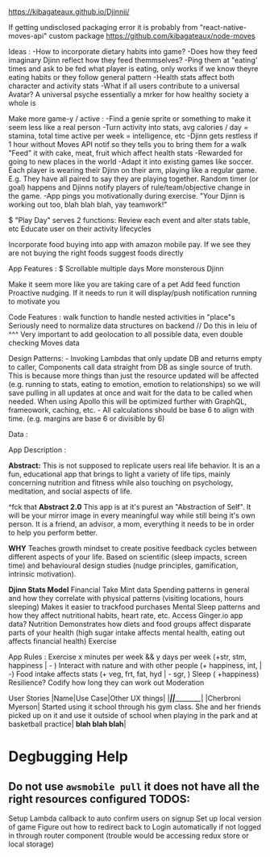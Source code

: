 https://kibagateaux.github.io/Djinnii/

If getting undisclosed packaging error it is probably from "react-native-moves-api" custom package
https://github.com/kibagateaux/node-moves



Ideas : 
  -How to incorporate dietary habits into game?
  -Does how they feed imaginary Djinn reflect how they feed themmselves?
  -Ping them at "eating' times and ask to be fed what player is eating, only works if we know theyre eating habits or they follow general pattern
  -Health stats affect both character and activity stats
  -What if all users contribute to a universal Avatar? A universal psyche essentially a mrker for how healthy society a whole is

Make more game-y / active :
  -Find a genie sprite or something to make it seem less like a real person
  -Turn activity into stats, avg calories / day = stamina, total time active per week = intelligence, etc
  -Djinn gets restless if 1 hour without Moves API notif so they tells you to bring them for a walk
  "Feed" it with cake, meat, fruit which affect health stats
  -Rewarded for going to new places in the world
  -Adapt it into existing games like soccer. Each player is wearing their Djinn on their arm, playing like a regular game. E.g. They have all paired to say they are playing together. Random timer (or goal) happens and Djinns notify players of rule/team/objective change in the game. 
  -App pings you motivationally during exercise. "Your Djinn is working out too, blah blah blah, yay teamwork!" 

$ "Play Day" serves 2 functions:
  Review each event and alter stats table, etc
  Educate user on their activity lifecycles

Incorporate food buying into app with amazon mobile pay. If we see they are not buying the right foods suggest foods directly

App Features :
  $ Scrollable multiple days
  More monsterous Djinn

  Make it seem more like you are taking care of a pet
    Add feed function
  Proactive nudging. If it needs to run it will display/push notification running to motivate you



Code Features :
  walk function to handle nested activities in "place"s
  Seriously need to normalize data structures on backend // Do this in leiu of ^^^
  Very important to add geolocation to all possible data, even double checking Moves data


  Design Patterns:
    - Invoking Lambdas that only update DB and returns empty to caller, Components call data straight from DB as single source of truth. This is because more things than just the resource updated will be affected (e.g. running to stats, eating to emotion, emotion to relationships) so we will save pulling in all updates at once and wait for the data to be called when needed. When using Apollo this will be optimized further with GraphQL, frameowork, caching, etc.
    - All calculations should be base 6 to align with time. (e.g. margins are base 6 or divisible by 6)


Data :


App Description :

  **Abstract:** This is not supposed to replicate users real life behavior. It is an a fun, educational app that brings to light a variety of life tips, mainly concerning nutrition and fitness while also touching on psychology, meditation, and social aspects of life. 

  ^fck that **Abstract 2.0** This app is at it's purest an "Abstraction of Self". It will be your mirror image in every meaningful way while still being it's own person. It is a friend,
  an advisor, a mom, everything it needs to be in order to help you perform better.

**WHY**
  Teaches growth mindset to create positive feedback cycles between different aspects of your life. Based on scientific (sleep impacts, screen time) and behavioural design studies (nudge principles, gamification, intrinsic motivation).


  **Djinn Stats Model**
  Financial 
    Take Mint data 
    Spending patterns in general and how they correlate with physical patterns (visiting locations, hours sleeping)
    Makes it easier to trackfood purchases
  Mental 
    Sleep patterns and how they affect nutritional habits, heart rate, etc.
    Access Ginger.io app data? 
  Nutrition
    Demonstrates how diets and food groups affect disparate parts of your health (high sugar intake affects mental health, eating out affects financial health)
  Exercise



App Rules : 
  Exercise x minutes per week && y days per week (+str, stm, happiness | - )
  Interact with nature and with other people (+ happiness, int,  | -)
  Food intake affects stats (+ veg, frt, fat, hyd | - sgr, )
  Sleep ( +happiness)
  Resilience? Codify how long they can work out
  Moderation 





  User Stories 
  |Name|Use Case|Other UX things|
  |_________|____________|___________|
  |Cherbroni Myerson| Started using it school through his gym class. She and her friends picked up on it and use it outside of school when playing in the park and at basketball practice| **blah blah blah**|

# Degbugging Help
Do not use `awsmobile pull` it does not have all the right resources configured
TODOS:
------

Setup Lambda callback to auto confirm users on signup
Set up local version of game
Figure out how to redirect back to Login automatically if not logged in through router component (trouble would be accessing redux store or local storage)